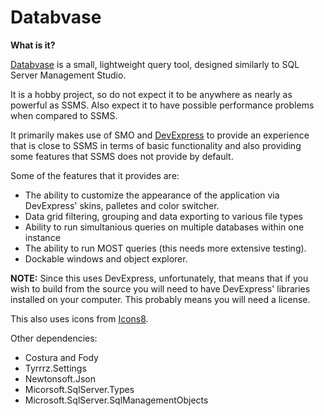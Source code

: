 # Databvase

<b>What is it?</b>

<u>Databvase</u> is a small, lightweight query tool, designed similarly to SQL Server Management Studio.  

It is a hobby project, so do not expect it to be anywhere as nearly as powerful as SSMS. 
Also expect it to have possible performance problems when compared to SSMS.

It primarily makes use of SMO and <a href="http://www.devexpress.com">DevExpress</a> to provide an experience that is close to SSMS in terms of basic functionality and
also providing some features that SSMS does not provide by default. 

Some of the features that it provides are:
<ul>
<li>The ability to customize the appearance of the application via DevExpress' skins, palletes and color switcher.</li>
<li>Data grid filtering, grouping and data exporting to various file types</li>
<li>Ability to run simultanious queries on multiple databases within one instance</li>
<li>The ability to run MOST queries (this needs more extensive testing).</li>
<li>Dockable windows and object explorer. </li>
</ul>

<b>NOTE:</b> Since this uses DevExpress, unfortunately, that means that if you wish to build from the source you will need to have 
DevExpress' libraries installed on your computer. This probably means you will need a license. 

This also uses icons from <a href="http://www.icons8.com">Icons8</a>.

Other dependencies:

<ul>
<li>Costura and Fody</li>
<li>Tyrrrz.Settings</li>
<li>Newtonsoft.Json</li>
<li>Micorsoft.SqlServer.Types</li>
<li>Microsoft.SqlServer.SqlManagementObjects</li>
</ul>

